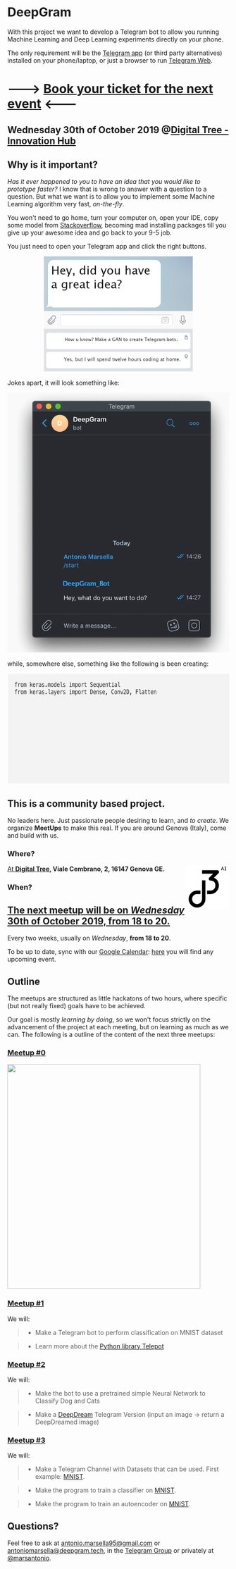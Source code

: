 # DeepGram 

With this project we want to develop a Telegram bot to allow you running Machine Learning and Deep Learning experiments directly on your phone. 

The only requirement will be the [Telegram app](https://telegram.org/apps) (or third party alternatives) installed on your phone/laptop, or just a browser to run [Telegram Web](https://web.telegram.org/).


# ---> [Book your ticket for the next event](https://www.eventbrite.it/e/biglietti-deepgram3-creiamo-un-bot-per-il-deep-learning-79124909735) <---
## Wednesday 30th of October 2019 @[Digital Tree - Innovation Hub](https://digitaltree.ai)

## Why is it important?

_Has it ever happened to you to have an idea that you would like to prototype faster?_ I know that is wrong to answer with a question to a question. But what we want is to allow you to implement some Machine Learning algorithm very fast, _on-the-fly_.

You won't need to go home, turn your computer on, open your IDE, copy some model from [Stackoverflow](https://stackoverflow.com/), becoming mad installing packages till you give up your awesome idea and go back to your 9-5 job.

You just need to open your Telegram app and click the right buttons. 

<p align="center">
  <img width="338" height="262" src="https://github.com/deepgramtech/deepgramtech.github.io/blob/master/img/telegrambot.png?raw=true">
</p>

Jokes apart, it will look something like:

<p align="center">
  <img width="542" height="590" src="https://github.com/deepgramtech/deepgramtech.github.io/blob/master/img/telegif.gif?raw=true">
</p>

while, somewhere else, something like the following is been creating:

<p align="center">
  <img width="650" height="250" src="https://github.com/deepgramtech/deepgramtech.github.io/blob/master/img/modelgif.gif?raw=true">
</p>

## This is a community based project.

No leaders here. Just passionate people desiring to learn, and _to create_. We organize **MeetUps** to make this real. If you are around Genova (Italy), come and build with us. 

### Where?
<a href="https://digitaltree.ai"><img align="right" width="100" height="100" src="https://github.com/deepgramtech/deepgramtech.github.io/blob/master/img/dtblack.png?raw=true">

At **[Digital Tree](https://digitaltree.ai), Viale Cembrano, 2, 16147 Genova GE.**



### When?

## [The next meetup will be on *Wednesday* 30th of October 2019, from 18 to 20.](https://www.eventbrite.it/e/biglietti-deepgram3-creiamo-un-bot-per-il-deep-learning-79124909735)

 Every two weeks, usually on *Wednesday*, **from 18 to 20**. 
 
 To be up to date, sync with our [Google Calendar](https://calendar.google.com/calendar/embed?src=i8m9ckbo5l0o38bc98ocui6mp8%40group.calendar.google.com&ctz=Europe%2FRome
): [here](https://calendar.google.com/calendar/embed?src=i8m9ckbo5l0o38bc98ocui6mp8%40group.calendar.google.com&ctz=Europe%2FRome) you will find any upcoming event.

## Outline

The meetups are structured as little hackatons of two hours, where specific (but not really fixed) goals have to be achieved. 

Our goal is mostly _learning by doing_, so we won't focus strictly on the advancement of the project at each meeting, but on learning as much as we can. The following is a outline of the content of the next three meetups:

### [Meetup #0](https://github.com/deepgramtech/deepgramtech.github.io/blob/master/img/firstbotgif.gif?raw=true)

<a href="https://digitaltree.ai"><img align="center" width="438" height="510" src="https://github.com/deepgramtech/deepgramtech.github.io/blob/master/img/giffirstbot.gif?raw=true">

### [Meetup #1](https://www.eventbrite.it/e/biglietti-deepgram1-creiamo-un-bot-per-il-deep-learning-76718881239)

We will:

> - Make a Telegram bot to perform classification on MNIST dataset

> - Learn more about the [Python library Telepot](https://telepot.readthedocs.io/en/latest/)


### [Meetup #2](https://www.eventbrite.it/e/biglietti-deepgram2-creiamo-un-bot-per-il-deep-learning-77723576309)

We will:

> - Make the bot to use a pretrained simple Neural Network to Classify Dog and Cats

> - Make a [DeepDream](https://en.wikipedia.org/wiki/DeepDream) Telegram Version (input an image -> return a DeepDreamed image)



### [Meetup #3](https://www.eventbrite.it/e/biglietti-deepgram3-creiamo-un-bot-per-il-deep-learning-79124909735)

We will: 

> - Make a Telegram Channel with Datasets that can be used. First example: [MNIST](http://yann.lecun.com/exdb/mnist/).
 
> - Make the program to train a classifier on [MNIST](http://yann.lecun.com/exdb/mnist/).

> - Make the program to train an autoencoder on [MNIST](http://yann.lecun.com/exdb/mnist/).

## Questions?

Feel free to ask at antonio.marsella95@gmail.com or antoniomarsella@deepgram.tech, in the [Telegram Group](https://t.me/hackademiaitaly) or privately at [@marsantonio](https://t.me/marsantonio).
